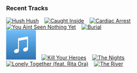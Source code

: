 ### Recent Tracks
[<img src='https://lastfm.freetls.fastly.net/i/u/300x300/3cf155f43a91015c93cf9c729dc23f56.png' width='16%' height='16%' alt='Hush Hush'>](https://www.last.fm/music/the%2bband%2bcamino/_/hush%2bhush)&nbsp;&nbsp;&nbsp;&nbsp;[<img src='https://lastfm.freetls.fastly.net/i/u/300x300/5629b3bc5e5f4507c5f7a74f44d86069.png' width='16%' height='16%' alt='Caught Inside'>](https://www.last.fm/music/bad%2bthings/_/caught%2binside)&nbsp;&nbsp;&nbsp;&nbsp;[<img src='https://lastfm.freetls.fastly.net/i/u/300x300/d93cec1bfa4fae3134f847eb6b13df9f.png' width='16%' height='16%' alt='Cardiac Arrest'>](https://www.last.fm/music/bad%2bsuns/_/cardiac%2barrest)&nbsp;&nbsp;&nbsp;&nbsp;[<img src='https://lastfm.freetls.fastly.net/i/u/300x300/b40f1ae1d2d7421198cce1c6db36828c.png' width='16%' height='16%' alt='You Aint Seen Nothing Yet'>](https://www.last.fm/music/bachman-turner%2boverdrive/_/you%2bain%2527t%2bseen%2bnothing%2byet)&nbsp;&nbsp;&nbsp;&nbsp;[<img src='https://lastfm.freetls.fastly.net/i/u/300x300/1cf1063f80b9ac783f5a2ce897490797.png' width='16%' height='16%' alt='Burial'>](https://www.last.fm/music/baby%2bfuzz/_/burial)&nbsp;&nbsp;&nbsp;&nbsp;<br>[<img src='https://github.com/atfinke/atfinke/blob/master/placeholder.jpeg?raw=true' width='16%' height='16%' alt='Stay With Me (feat. Jeremy Zucker)'>](https://www.last.fm/music/ayokay/_/stay%2bwith%2bme%2b%2528feat.%2bjeremy%2bzucker%2529)&nbsp;&nbsp;&nbsp;&nbsp;[<img src='https://lastfm.freetls.fastly.net/i/u/300x300/db98a3f967bd4b6b9dc86251801cce60.png' width='16%' height='16%' alt='Kill Your Heroes'>](https://www.last.fm/music/awolnation/_/kill%2byour%2bheroes)&nbsp;&nbsp;&nbsp;&nbsp;[<img src='https://lastfm.freetls.fastly.net/i/u/300x300/c1e4c4a2fb354132c100b3f654e6f34d.png' width='16%' height='16%' alt='The Nights'>](https://www.last.fm/music/avicii/_/the%2bnights)&nbsp;&nbsp;&nbsp;&nbsp;[<img src='https://lastfm.freetls.fastly.net/i/u/300x300/12b3bd81f7e83e7d49c09b26984ee107.png' width='16%' height='16%' alt='Lonely Together (feat. Rita Ora)'>](https://www.last.fm/music/avicii/_/lonely%2btogether%2b%2528feat.%2brita%2bora%2529)&nbsp;&nbsp;&nbsp;&nbsp;[<img src='https://lastfm.freetls.fastly.net/i/u/300x300/1edb8e58443349ee067072d5ac5da871.png' width='16%' height='16%' alt='The River'>](https://www.last.fm/music/aurora/_/the%2briver)&nbsp;&nbsp;&nbsp;&nbsp;<br>